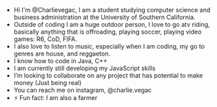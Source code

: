 - Hi I'm @Charlievegac, I am a student studying computer science and business administration at the University of Southern California.
- Outside of coding I am a huge outdoor person, I love to go atv riding, basically anything that is offroading, playing soccer, playing video games: R6, CoD, FIFA.
- I also love to listen to music, especially when I am coding, my go to genres are house, and reggaeton.
- I know how to code in Java, C++
- I am currently still developing my JavaScript skills
- I’m looking to collaborate on any project that has potential to make money (Just being real)
- You can reach me on instagram, @charlie.vegac
- ⚡ Fun fact: I am also a farmer
